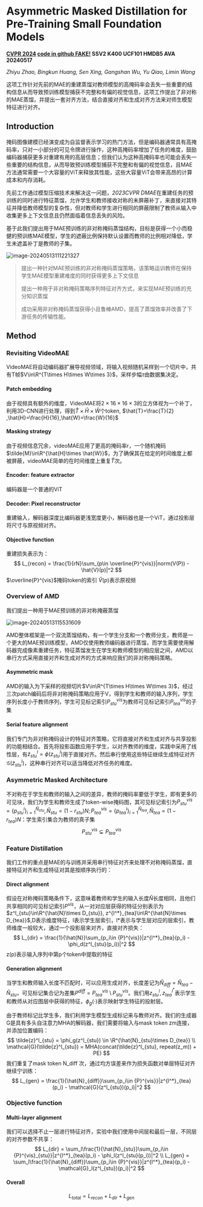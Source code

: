 # Asymmetric Masked Distillation for Pre-Training Small Foundation Models

**[CVPR 2024](https://arxiv.org/abs/2311.03149)	[code in github FAKE!](https://github.com/MCG-NJU/AMD)	SSV2  K400  UCF101  HMDB5  AVA	20240517**

*Zhiyu Zhao, Bingkun Huang, Sen Xing, Gangshan Wu, Yu Qiao, Limin Wang*

这项工作针对先前的MAE的重建蒸馏对教师模型的高掩码率会丢失一些重要的结构信息从而导致预训练模型捕获不完整和有偏的视觉信息，这项工作提出了非对称的MAE蒸馏，并提出一套对齐方法，结合直接对齐和生成对齐方法来对师生模型特征进行对齐。

## Introduction

掩码图像建模已经演变成为自监督表示学习的热门方法，但是编码器通常具有高掩码率，只对一小部分的可见令牌进行操作，这种高掩码率增加了任务的难度，鼓励编码器捕获更多对重建有用的高层信息；但我们认为这种高掩码率也可能会丢失一些重要的结构信息，从而导致预训练模型捕获不完整和有偏的视觉信息，且MAE方法通常需要一个大容量的ViT来释放其性能，这些大容量ViT会带来高昂的计算成本和内存消耗。

先前工作通过模型压缩技术来解决这一问题，*2023CVPR DMAE*在重建任务的预训练的同时进行特征蒸馏，允许学生和教师接收对称的未屏蔽补丁，来直接对其特征并降低教师模型的复杂性，但对教师和学生进行相同的屏蔽限制了教师从输入中收集更多上下文信息且仍然面临着信息丢失的风险。

基于此我们提出用于MAE预训练的非对称掩码蒸馏结构，目标是获得一个小而稳健的预训练MAE模型，学生的遮蔽比例保持默认设置而教师的比例相对降低，学生未遮盖补丁是教师的子集。

![image-20240513111221327](imgs/image-20240513111221327.png)

> 提出一种针对MAE预训练的非对称掩码蒸馏策略，该策略运训教师在保持学生MAE模型重建难度的同时获得更多上下文信息
>
> 提出一种用于非对称掩码策略序列特征对齐方式，来实现MAE预训练的充分知识蒸馏
>
> 成功采用非对称掩码蒸馏获得小且鲁棒AMD，提高了蒸馏效率并改善了下游任务的传输性能。

## Method

### Revisiting VideoMAE

VideoMAE将自动编码器扩展导视频领域，将输入视频随机采样到一个切片中，共有T帧$V\in\R^{T\times H\times W\times 3}$，采样步幅$\tau$由数据集决定。

#### Patch embedding

由于视频具有额外的维度，VideoMAE将$2\times 16 \times 16\times 3$的立方体视为一个补丁，利用3D-CNN进行处理，得到$\hat{T}\times \hat{H}\times \hat{W}$个token, $\hat{T}=\frac{T}{2}  ,\hat{H}=\frac{H}{16},\hat{W}=\frac{W}{16}$

#### Masking strategy

由于视频信息冗余，videoMAE应用了更高的掩码率r，一个随机掩码$\tilde{M}\in\R^{\hat{H}\times \hat{W}}$，为了确保其在给定的时间维度上都被屏蔽，videoMAE简单的在时间维度上重复$\hat{T}$次。

#### Encoder: feature extractor

编码器是一个普通的ViT

#### Decoder: Pixel reconstructor

重建输入，解码器深度比编码器更浅宽度更小，解码器也是一个ViT，通过投影层将尺寸与原视频对齐。

#### Objective function

重建损失表示为： 
$$
L_{recon} = \frac{1}{rN}\sum_{p\in \overline{P}^{vis}}|norm(V(P)) - \hat{V}(p)|^2
$$
$\overline{P}^{vis}$掩码token的索引 $\hat{V}(p)$表示原视频

### Overview of AMD

我们提出一种用于MAE预训练的非对称掩蔽蒸馏

![image-20240513115531609](imgs/image-20240513115531609.png)

AMD整体框架是一个双流蒸馏结构，有一个学生分支和一个教师分支，教师是一个更大的MAE预训练模型，AMD仅使用教师编码器进行蒸馏，而学生需要使用解码器完成像素重建任务，特征蒸馏发生在学生和教师模型的相应层之间，AMD以串行方式采用直接对齐和生成对齐的方式来响应我们的非对称掩码策略。

#### Asymmetric mask

AMD的输入为下采样的视频切片$V\in\R^{T\times H\times W\times 3}$，经过三次patch编码后将非对称掩码策略应用于V，得到学生和教师的输入序列，学生序列长度小于教师序列，学生可见标记索引$P^{vis}_{stu}$为教师可见标记索引$P^{vis}_{tea}$的子集

#### Serial feature alignment

我们专门为非对称掩码设计的特征对齐策略，它将直接对齐和生成对齐与共享投影的功能相结合。首先将投影函数应用于学生，以对齐教师的维度，实践中采用了线性层，有$\tilde{z}^l_{stu} = \phi(z^l_{stu})$用于直接对齐。然后串行使用这些特征继续生成特征对齐$\mathcal{G}(\tilde{z}^l_{stu})$，这种串行对齐可以适当降低对齐任务的难度。

### Asymmetric Masked Architecture

不对称在于学生和教师的输入之间的差异，教师的掩码率要低于学生，即有更多的可见块，我们为学生和教师生成了token-wise掩码图，其可见标记索引为$P^{vis}_{stu} = \{ p^i_{stu} \}^{\hat{N}_{stu}}_{i=1}, \hat{N}_{stu} = (1-r_{stu})N; P^{vis}_{tea} = \{ p^i_{tea} \}^{\hat{N}_{tea}}_{i=1}, \hat{N}_{tea} = (1-r_{tea})N$：学生索引集合为教师的真子集
$$
P^{vis}_{stu} \subsetneq P^{vis}_{tea}
$$

### Feature Distillation

我们工作的重点是MAE的与训练并采用串行特征对齐来处理不对称掩码蒸馏，直接特征对齐和生成特征对其是按顺序执行的：

#### Direct alignment

假设在对称掩码策略条件下，这意味着教师和学生的输入长度$\hat{N}$长度相同，且他们共享相同的可见标记索引$P^{vis}$，从一对对应层获得的特征分别表示为$z^l_{stu}\in\R^{\hat{N}\times D_{stu}}, z^{l^*}_{tea}\in\R^{\hat{N}\times D_{tea}}$,D表示维度特征，l表示学生层索引，l\*表示与学生层对应的层索引，教师维度一般较大，通过一个投影层来对齐，直接对齐损失：
$$
L_{dir} = \frac{1}{\hat{N}}\sum_{p_i\in {P}^{vis}}|z^{l^*}_{tea}(p_i) - \phi_d(z^l_{stu}(p_i))|^2
$$
z(p)表示输入序列中第p个token中提取的特征

#### Generation alignment

当学生和教师输入长度不匹配时，可以应用生成对齐，长度差记为$\hat{N}_{diff} = \hat{N}_{tea} - \hat{N}_{stu}$，可见标记集合记为差集$P^{diff} = P^{vis}_{tea} \setminus P^{vis}_{stu}$。我们用$z^l_{stu}, z^{l^*}_{tea}$表示学生和教师从对应图层中获得的特征，$\phi_g(·)$表示映射学生特征的投射层。

由于教师标记比学生多，我们利用学生模型生成标记来与教师对齐。我们的生成器G是具有多头自注意力MHA的解码器，我们需要将输入与mask token zm连接，并添加位置编码：
$$
\tilde{z}^l_{stu} = \phi_g(z^l_{stu}) \in \R^{\hat{N}_{stu}\times D_{tea}} \\
\mathcal{G}(\tilde{z}^l_{stu}) = MHA(concat(\tilde{z}^l_{stu}, repeat(z_m)) + PE)
$$
我们重复了mask token N_diff 次，通过均方误差来作为损失函数对单层特征对齐继续宁训练：
$$
L_{gen} = \frac{1}{\hat{N}_{diff}}\sum_{p_i\in {P}^{vis}}|z^{l^*}_{tea}(p_i) - \mathcal{G}(z^l_{stu})(p_i)|^2
$$

### Objective function

#### Multi-layer alignment

我们可以选择不止一层进行特征对齐，实验中我们使用中间层和最后一层，不同层的对齐参数不共享：
$$
L_{dir} = \sum_l\frac{1}{\hat{N}_{stu}}\sum_{p_i\in {P}^{vis}_{stu}}|z^{l^*}_{tea}(p_i) - \phi_l(z^l_{stu}(p_i))|^2 \\
L_{gen} = \sum_l\frac{1}{\hat{N}_{diff}}\sum_{p_i\in {P}^{vis}}|z^{l^*}_{tea}(p_i) - \mathcal{G}_l(z^l_{stu})(p_i)|^2
$$

#### Overall

$$
L_{total} = L_{recon} + L_{dir} + L_{gen}
$$

